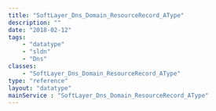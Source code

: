 ```yaml
---
title: "SoftLayer_Dns_Domain_ResourceRecord_AType"
description: ""
date: "2018-02-12"
tags:
    - "datatype"
    - "sldn"
    - "Dns"
classes:
    - "SoftLayer_Dns_Domain_ResourceRecord_AType"
type: "reference"
layout: "datatype"
mainService : "SoftLayer_Dns_Domain_ResourceRecord_AType"
---
```

